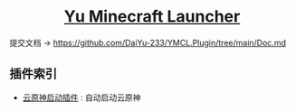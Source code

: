 <div align="center">

# [Yu Minecraft Launcher](https://github.com/DaiYu-233/YMCL.Avalonia)

</div>

 提交文档 → https://github.com/DaiYu-233/YMCL.Plugin/tree/main/Doc.md

## 插件索引

- [云原神启动插件](https://github.com/DaiYu-233/YMCL.Plugin/tree/main/Plugins/HLXF/YuanShenLauncher) : 自动启动云原神
